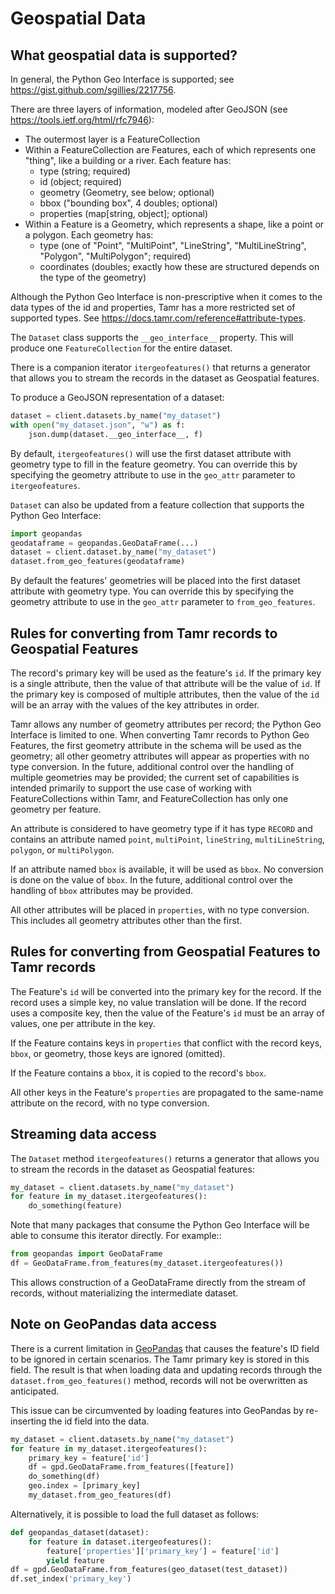 # Geospatial Data
## What geospatial data is supported?
In general, the Python Geo Interface is supported; see <https://gist.github.com/sgillies/2217756>.

There are three layers of information, modeled after GeoJSON (see <https://tools.ietf.org/html/rfc7946>):

* The outermost layer is a FeatureCollection
* Within a FeatureCollection are Features, each of which represents one "thing", like a building or a river. Each feature has:
  * type (string; required)
  * id (object; required)
  * geometry (Geometry, see below; optional)
  * bbox ("bounding box", 4 doubles; optional)
  * properties (map[string, object]; optional)
* Within a Feature is a Geometry, which represents a shape, like a point or a polygon. Each geometry has:
  * type (one of "Point", "MultiPoint", "LineString", "MultiLineString", "Polygon", "MultiPolygon"; required)
  * coordinates (doubles; exactly how these are structured depends on the type of the geometry)

Although the Python Geo Interface is non-prescriptive when it comes to the data types of the id and properties, Tamr has a more restricted set of supported types. See <https://docs.tamr.com/reference#attribute-types>.

The `Dataset` class supports the `__geo_interface__` property. This will produce one `FeatureCollection` for the entire dataset.

There is a companion iterator `itergeofeatures()` that returns a generator that allows you to
stream the records in the dataset as Geospatial features.

To produce a GeoJSON representation of a dataset:
```python
dataset = client.datasets.by_name("my_dataset")
with open("my_dataset.json", "w") as f:
    json.dump(dataset.__geo_interface__, f)
```

By default, `itergeofeatures()` will use the first dataset attribute with geometry type to fill in the feature geometry. You can override this by specifying the geometry attribute to use in the `geo_attr` parameter to `itergeofeatures`.

`Dataset` can also be updated from a feature collection that supports the Python Geo Interface:
```python
import geopandas
geodataframe = geopandas.GeoDataFrame(...)
dataset = client.dataset.by_name("my_dataset")
dataset.from_geo_features(geodataframe)
```

By default the features' geometries will be placed into the first dataset attribute with geometry
type. You can override this by specifying the geometry attribute to use in the `geo_attr`
parameter to `from_geo_features`.

## Rules for converting from Tamr records to Geospatial Features
The record's primary key will be used as the feature's `id`. If the primary key is a single attribute, then the value of that attribute will be the value of `id`. If the primary key is composed of multiple attributes, then the value of the `id` will be an array with the values of the key attributes in order.

Tamr allows any number of geometry attributes per record; the Python Geo Interface is limited to one. When converting Tamr records to Python Geo Features, the first geometry attribute in the schema will be used as the geometry; all other geometry attributes will appear as properties with no type conversion. In the future, additional control over the handling of multiple geometries may be provided; the current set of capabilities is intended primarily to support the use case of working with FeatureCollections within Tamr, and FeatureCollection has only one geometry per feature.

An attribute is considered to have geometry type if it has type `RECORD` and contains an attribute named `point`, `multiPoint`, `lineString`, `multiLineString`, `polygon`, or `multiPolygon`.

If an attribute named `bbox` is available, it will be used as `bbox`. No conversion is done on the value of `bbox`. In the future, additional control over the handling of `bbox` attributes may be provided.

All other attributes will be placed in `properties`, with no type conversion. This includes all geometry attributes other than the first.

## Rules for converting from Geospatial Features to Tamr records
The Feature's `id` will be converted into the primary key for the record. If the record uses a simple key, no value translation will be done. If the record uses a composite key, then the value of the Feature's `id` must be an array of values, one per attribute in the key.

If the Feature contains keys in `properties` that conflict with the record keys, `bbox`, or geometry, those keys are ignored (omitted).

If the Feature contains a `bbox`, it is copied to the record's `bbox`.

All other keys in the Feature's `properties` are propagated to the same-name attribute on the record, with no type conversion.

## Streaming data access
The `Dataset` method `itergeofeatures()` returns a generator that allows you to stream the records in the dataset as Geospatial features:
```python
my_dataset = client.datasets.by_name("my_dataset")
for feature in my_dataset.itergeofeatures():
    do_something(feature)
```

Note that many packages that consume the Python Geo Interface will be able to consume this
iterator directly. For example::
```python
from geopandas import GeoDataFrame
df = GeoDataFrame.from_features(my_dataset.itergeofeatures())
```
This allows construction of a GeoDataFrame directly from the stream of records, without materializing the intermediate dataset.

## Note on GeoPandas data access
There is a current limitation in [GeoPandas](https://github.com/geopandas/geopandas/issues/1208) that causes the feature's ID field to be ignored in certain scenarios. The Tamr primary key is stored in this field.
The result is that when loading data and updating records through the `dataset.from_geo_features()` method, records will not be overwritten as anticipated.

This issue can be circumvented by loading features into GeoPandas by re-inserting the id field into the data. 

```python
my_dataset = client.datasets.by_name("my_dataset")
for feature in my_dataset.itergeofeatures():
    primary_key = feature['id']
    df = gpd.GeoDataFrame.from_features([feature])
    do_something(df)
    geo.index = [primary_key]
    my_dataset.from_geo_features(df)
```

Alternatively, it is possible to load the full dataset as follows:
```python
def geopandas_dataset(dataset):
    for feature in dataset.itergeofeatures():
        feature['properties']['primary_key'] = feature['id']
        yield feature
df = gpd.GeoDataFrame.from_features(geo_dataset(test_dataset))
df.set_index('primary_key')
```